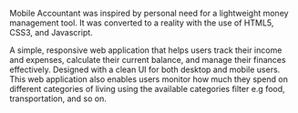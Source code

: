 Mobile Accountant was inspired by personal need for a lightweight money management tool. It was converted to a reality with the use of HTML5, CSS3, and Javascript.

A simple, responsive web application that helps users track their income and expenses, calculate their current balance, and manage their finances effectively. Designed with a clean UI for both desktop and mobile users.
This web application also enables users monitor how much they spend on different categories of living using the available categories filter e.g food, transportation, and so on.
